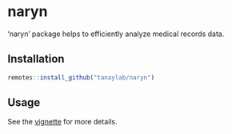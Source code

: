 <!-- badges: start -->
<!-- badges: end -->

naryn
=====

‘naryn’ package helps to efficiently analyze medical records data.

Installation
------------

``` r
remotes::install_github("tanaylab/naryn")
```

Usage
-----

See the [vignette](https://tanaylab.github.io/naryn/articles/naryn.html)
for more details.
